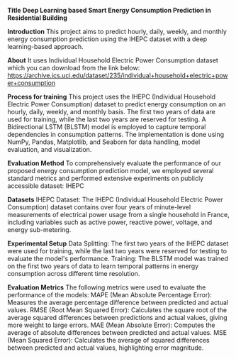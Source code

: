 **Title**
**Deep Learning based Smart Energy Consumption Prediction in Residential Building**

**Introduction**
This project aims to predict hourly, daily, weekly, and monthly energy consumption prediction using the IHEPC dataset with a deep learning-based approach.

**About**
It uses Individual Household Electric Power Consumption dataset which you can download from the link below:
https://archive.ics.uci.edu/dataset/235/individual+household+electric+power+consumption

**Process for training**
 This project uses the IHEPC (Individual Household Electric Power Consumption) dataset to predict energy consumption on an hourly, daily, weekly, and monthly basis. 
The first two years of data are used for training, while the last two years are reserved for testing. 
A Bidirectional LSTM (BLSTM) model is employed to capture temporal dependencies in consumption patterns. 
The implementation is done using NumPy, Pandas, Matplotlib, and Seaborn for data handling, model evaluation, and visualization.

**Evaluation Method**
To comprehensively evaluate the performance of our proposed energy consumption prediction model, we employed several standard metrics and performed extensive experiments on publicly accessible dataset: IHEPC

**Datasets**
IHEPC Dataset: The IHEPC (Individual Household Electric Power Consumption) dataset contains over four years of minute-level measurements of electrical power usage from a single household in France, including variables such as active power, reactive power, voltage, and energy sub-metering.

**Experimental Setup**
Data Splitting: The first two years of the IHEPC dataset were used for training, while the last two years were reserved for testing to evaluate the model's performance.
Training: The BLSTM model was trained on the first two years of data to learn temporal patterns in energy consumption across different time resolution.

**Evaluation Metrics**
The following metrics were used to evaluate the performance of the models:
MAPE (Mean Absolute Percentage Error): Measures the average percentage difference between predicted and actual values.
RMSE (Root Mean Squared Error): Calculates the square root of the average squared differences between predictions and actual values, giving more weight to large errors.
MAE (Mean Absolute Error): Computes the average of absolute differences between predicted and actual values.
MSE (Mean Squared Error): Calculates the average of squared differences between predicted and actual values, highlighting error magnitude.


